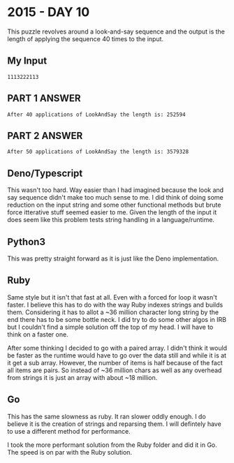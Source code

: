 # 2015 - DAY 10

This puzzle revolves around a look-and-say sequence and the output is the
length of applying the sequence 40 times to the input.

## My Input

`1113222113`

## PART 1 ANSWER

`After 40 applications of LookAndSay the length is: 252594`

## PART 2 ANSWER

`After 50 applications of LookAndSay the length is: 3579328`

## Deno/Typescript

This wasn't too hard. Way easier than I had imagined because the look and say
sequence didn't make too much sense to me. I did think of doing some reduction
on the input string and some other functional methods but brute force
itterative stuff seemed easier to me. Given the length of the input it does
seem like this problem tests string handling in a language/runtime.

## Python3

This was pretty straight forward as it is just like the Deno implementation.

## Ruby

Same style but it isn't that fast at all. Even with a forced for loop it
wasn't faster. I believe this has to do with the way Ruby indexes strings
and builds them. Considering it has to allot a ~36 million character
long string by the end there has to be some bottle neck. I did try to do
some other algos in IRB but I couldn't find a simple solution off the top
of my head. I will have to think on a faster one.

After some thinking I decided to go with a paired array. I didn't think
it would be faster as the runtime would have to go over the data still
and while it is at it get a sub array. However, the number of items is half
because of the fact all items are pairs. So instead of ~36 million chars as
well as any overhead from strings it is just an array with about ~18 million.

## Go

This has the same slowness as ruby. It ran slower oddly enough. I do believe
it is the creation of strings and reparsing them. I will defintely have to
use a different method for performance.

I took the more performant solution from the Ruby folder and did it in
Go. The speed is on par with the Ruby solution.
